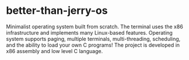 # better-than-jerry-os
Minimalist operating system built from scratch. The terminal uses the x86 infrastructure and implements many Linux-based features. 
Operating system supports paging, multiple terminals, multi-threading, scheduling, and the ability to load your own C programs!
The project is developed in x86 assembly and low level C language.

